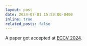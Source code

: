 ```yaml
---
layout: post
date: 2024-07-01 15:59:00-0400
inline: true
related_posts: false
---
```


A paper got accepted at [ECCV 2024](https://eccv.ecva.net/).
